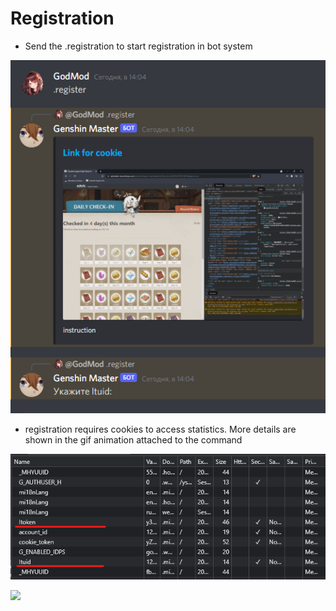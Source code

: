 # Registration

* Send the .registration to start registration in bot system

![reg](img/reg1.png)

* registration requires cookies to access statistics. More details are shown in the gif animation attached to the command

![reg](img/reg2.png)

![](http://168.63.69.38/instruction.gif)
